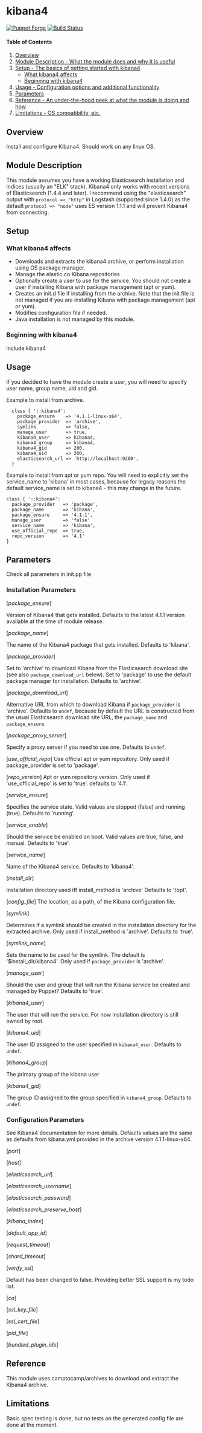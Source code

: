 # kibana4

[![Puppet Forge](http://img.shields.io/puppetforge/v/lesaux/kibana4.svg)](https://forge.puppetlabs.com/lesaux/kibana4)
[![Build Status](http://img.shields.io/travis/lesaux/puppet-kibana4.svg)](http://travis-ci.org/lesaux/puppet-kibana4)


#### Table of Contents

1. [Overview](#overview)
2. [Module Description - What the module does and why it is useful](#module-description)
3. [Setup - The basics of getting started with kibana4](#setup)
    * [What kibana4 affects](#what-kibana4-affects)
    * [Beginning with kibana4](#beginning-with-kibana4)
4. [Usage - Configuration options and additional functionality](#usage)
5. [Parameters](#parameters)
6. [Reference - An under-the-hood peek at what the module is doing and how](#reference)
7. [Limitations - OS compatibility, etc.](#limitations)

## Overview

Install and configure Kibana4. Should work on any linux OS.

## Module Description

This module assumes you have a working Elasticsearch installation and indices (usually an "ELK" stack).
Kibana4 only works with recent versions of Elasticsearch (1.4.4 and later). I recommend using the "elasticsearch" output with `protocol => "http"` in Logstash (supported since 1.4.0) as the default `protocol => "node"` uses ES version 1.1.1 and will prevent Kibana4 from connecting.

## Setup

### What kibana4 affects

* Downloads and extracts the kibana4 archive, or perform installation using OS package manager.
* Manage the elastic.co Kibana repositories
* Optionally create a user to use for the service. You should not create a user if installing Kibana with package management (apt or yum).
* Creates an init.d file if installing from the archive. Note that the init file is not managed if you are installing Kibana with package management (apt or yum).
* Modifies configuration file if needed.
* Java installation is not managed by this module.

### Beginning with kibana4

include kibana4

## Usage

If you decided to have the module create a user, you will need to specify
user name, group name, uid and gid.

Example to install from archive.
```
  class { '::kibana4':
    package_ensure    => '4.1.1-linux-x64',
    package_provider  => 'archive',
    symlink           => false,
    manage_user       => true,
    kibana4_user      => kibana4,
    kibana4_group     => kibana4,
    kibana4_gid       => 200,
    kibana4_uid       => 200,
    elasticsearch_url => 'http://localhost:9200',
  }
```
Example to install from apt or yum repo. You will need to explicitly set the service_name to 'kibana' in most cases, because
for legacy reasons the default service_name is set to kibana4 - this may change in the future.
```
class { '::kibana4':
  package_provider   => 'package',
  package_name       => 'kibana',
  package_ensure     => '4.1.1',
  manage_user        => 'false'
  service_name       => 'kibana',
  use_official_repo  => true,
  repo_version       => '4.1'
}
```

## Parameters

Check all parameters in init.pp file

### Installation Parameters

[*package_ensure*]

Version of Kibana4 that gets installed.  Defaults to the latest 4.1.1 version
available at the time of module release.

[*package_name*]

The name of the Kibana4 package that gets installed. Defaults to 'kibana'.

[*package_provider*]

Set to 'archive' to download Kibana from the Elasticsearch download site (see
also `package_download_url` below).  Set to 'package' to use the default package
manager for installation.  Defaults to 'archive'.

[*package_download_url*]

Alternative URL from which to download Kibana if `package_provider` is
'archive'. Defaults to `undef`, because by default the URL is constructed
from the usual Elasticsearch download site URL, the `package_name` and
`package_ensure`.

[*package_proxy_server*]

Specify a proxy server if you need to use one. Defaults to `undef`.

[*use_official_repo*]
Use official apt or yum repository. Only used if package_provider is set to 'package'.

[*repo_version*]
Apt or yum repository version. Only used if 'use_official_repo' is set to 'true'.
defaults to '4.1'.

[*service_ensure*]

Specifies the service state. Valid values are stopped (false) and running
(true). Defaults to 'running'.

[*service_enable*]

Should the service be enabled on boot. Valid values are true, false, and
manual. Defaults to 'true'.

[*service_name*]

Name of the Kibana4 service. Defaults to 'kibana4'.

[*install_dir*]

Installation directory used iff install_method is 'archive'
Defaults to '/opt'.

[*config_file*]
The location, as a path, of the Kibana configuration file.

[*symlink*]

Determines if a symlink should be created in the installation directory for
the extracted archive. Only used if install_method is 'archive'.
Defaults to 'true'.

[*symlink_name*]

Sets the name to be used for the symlink. The default is '$install_dir/kibana4'.
Only used if `package_provider` is 'archive'.

[*manage_user*]

Should the user and group that will run the Kibana service be created and managed by
Puppet? Defaults to 'true'.

[*kibana4_user*]

The user that will run the service. For now installation directory is still owned by root.

[*kibana4_uid*]

The user ID assigned to the user specified in `kibana4_user`. Defaults to `undef`.

[*kibana4_group*]

The primary group of the kibana user

[*kibana4_gid*]

The group ID assigned to the group specified in `kibana4_group`. Defaults to `undef`.

### Configuration Parameters

 See Kibana4 documentation for more details. Defaults values are the same as defaults from kibana.yml
 provided in the archive version 4.1.1-linux-x64.

 [*port*]

 [*host*]

 [*elasticsearch_url*]

 [*elasticsearch_username*]

 [*elasticsearch_password*]

 [*elasticsearch_preserve_host*]

 [*kibana_index*]

 [*default_app_id*]

 [*request_timeout*]

 [*shard_timeout*]

 [*verify_ssl*]

Default has been changed to false.
Providing better SSL support is my todo list.

 [*ca*]

 [*ssl_key_file*]

 [*ssl_cert_file*]

 [*pid_file*]

 [*bundled_plugin_ids*]


## Reference

This module uses camptocamp/archives to download and extract the Kibana4 archive.

## Limitations

Basic spec testing is done, but no tests on the generated config file are done at the moment.

